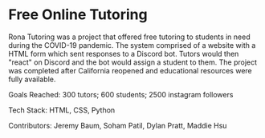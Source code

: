 # Free Online Tutoring
Rona Tutoring was a project that offered free tutoring to students in need during the COVID-19 pandemic. The system comprised of a website with a HTML form which sent responses to a Discord bot. Tutors would then "react" on Discord and the bot would assign a student to them. The project was completed after California reopened and educational resources were fully available. 

Goals Reached: 300 tutors; 600 students; 2500 instagram followers 

Tech Stack: HTML, CSS, Python

Contributors: Jeremy Baum, Soham Patil, Dylan Pratt, Maddie Hsu
